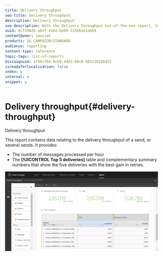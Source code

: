```yaml
---
title: Delivery throughput
seo-title: Delivery throughput
description: Delivery throughput
seo-description: With the Delivery throughput out-of-the-box report, learn about the success of your delivery.
uuid: 0cf2982b-a83f-416a-be89-51566ae1ab69
contentOwner: sauviat
products: SG_CAMPAIGN/STANDARD
audience: reporting
content-type: reference
topic-tags: list-of-reports
discoiquuid: 1f98cf64-0cb9-4dd3-86c6-5011301bbd52
isreadyforlocalization: false
index: y
internal: n
snippet: y
---
```


# Delivery throughput{#delivery-throughput}

Delivery throughput

This report contains data relating to the delivery throughput of a send, or several sends. It provides:

* The number of messages processed per hour
* The **[!UICONTROL Top 5 deliveries]** table and complementary summary numbers that show the five deliveries with the best gain in retries.

![](assets/delivery_reports_1.png)


